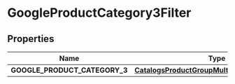 
# GoogleProductCategory3Filter

## Properties
| Name | Type | Description | Notes |
| ------------ | ------------- | ------------- | ------------- |
| **GOOGLE_PRODUCT_CATEGORY_3** | [**CatalogsProductGroupMultipleStringListCriteria**](.md) |  |  |



